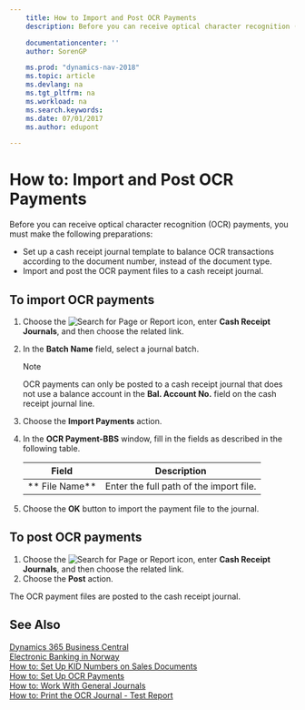 ```yaml
---
    title: How to Import and Post OCR Payments
    description: Before you can receive optical character recognition (OCR) payments, you must make certain preparations.

    documentationcenter: ''
    author: SorenGP

    ms.prod: "dynamics-nav-2018"
    ms.topic: article
    ms.devlang: na
    ms.tgt_pltfrm: na
    ms.workload: na
    ms.search.keywords:
    ms.date: 07/01/2017
    ms.author: edupont

---
```

# How to: Import and Post OCR Payments
Before you can receive optical character recognition (OCR) payments, you must make the following preparations:  

- Set up a cash receipt journal template to balance OCR transactions according to the document number, instead of the document type.  
- Import and post the OCR payment files to a cash receipt journal.  

## To import OCR payments  

1.  Choose the ![Search for Page or Report](../../media/ui-search/search_small.png "Search for Page or Report icon") icon, enter **Cash Receipt Journals**, and then choose the related link.  
2.  In the **Batch Name** field, select a journal batch.  

    > [!NOTE]  
    >  OCR payments can only be posted to a cash receipt journal that does not use a balance account in the **Bal. Account No.** field on the cash receipt journal line.  

3.  Choose the **Import Payments** action.  
4.  In the **OCR Payment-BBS** window, fill in the fields as described in the following table.  

    |Field|Description|  
    |---------------------------------|---------------------------------------|  
    |** File Name**|Enter the full path of the import file.|  

5.  Choose the **OK** button to import the payment file to the journal.  

## To post OCR payments  

1.  Choose the ![Search for Page or Report](../../media/ui-search/search_small.png "Search for Page or Report icon") icon, enter **Cash Receipt Journals**, and then choose the related link.  
2.  Choose the **Post** action.  

The OCR payment files are posted to the cash receipt journal.  

## See Also
[Dynamics 365 Business Central](https://docs.microsoft.com/dynamics365/business-central/)  
[Electronic Banking in Norway](electronic-banking-in-norway.md)   
 [How to: Set Up KID Numbers on Sales Documents](how-to-set-up-kid-numbers-on-sales-documents.md)   
 [How to: Set Up OCR Payments](how-to-set-up-ocr-payments.md)   
 [How to: Work With General Journals](../../ui-work-general-journals.md)   
 [How to: Print the OCR Journal - Test Report](how-to-print-the-ocr-journal-test-report.md)

